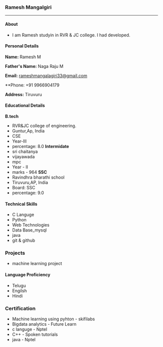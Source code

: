 ### Ramesh Mangalgiri
----------------------------

#### About
 - I am Ramesh studyin in RVR & JC college. I had developed.

#### Personal Details
**Name:** Ramesh M

**Father's Name:** Naga Raju M

**Email:** rameshmangalagiri33@gmail.com

**Phone: +91 9966904179

**Address:** Tiruvuru

#### Educational Details

**B.tech**
  - RVR&JC college of engineering.
  - Guntur,Ap, India
  - CSE
  - Year-III
  - percentage: 8.0
**Intermidate**
- sri chaitanya
- vijayawada
- mpc
- Year - II
- marks - 964
**SSC**
- Ravindhra bharathi school
- Tiruvuru,AP, India
- Board: SSC
- percentage: 9.0
#### Technical Skills
- C Languge
- Python
- Web Technologies
- Data Base_mysql
- java
- git & github
### Projects
- machine learning project

#### Language Proficiency
- Telugu
- Engilsh
- Hindi

### Certification 
- Machine learning using pyhton - skifilabs
- Bigdata analytics - Future Learn
- c languge - Nptel
- C++ - Spoken tutorials
- java - Nptel
